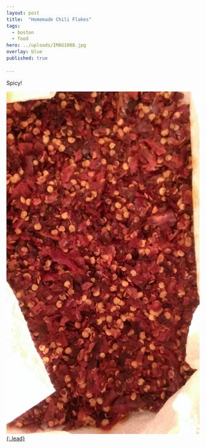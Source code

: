 ```yaml
---
layout: post
title:  "Homemade Chili Flakes"
tags:
  - boston
  - food
hero: ../uploads/IMAG1008.jpg
overlay: blue
published: true

---
```


Spicy!

[![selling metal at the scrap yard](../uploads/IMAG1008.jpg){:.lead}](../uploads/IMAG1008.jpg)